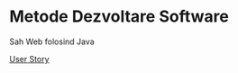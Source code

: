# Metode Dezvoltare Software

Sah Web folosind Java

[User Story](https://trello.com/b/4w1VX8fj/tasks)